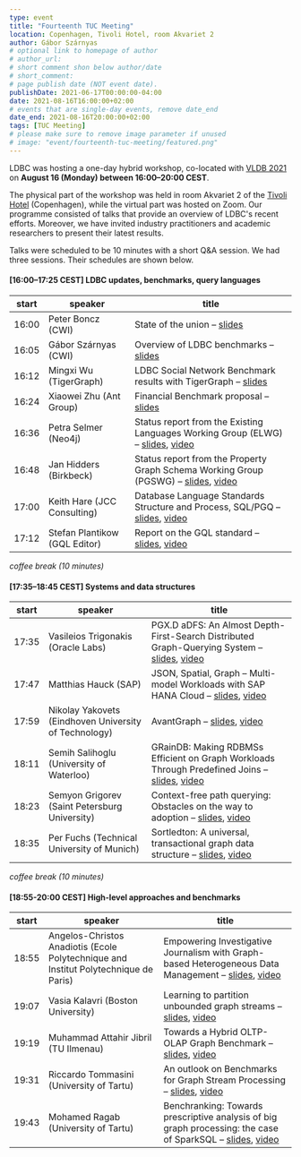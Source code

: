 ```yaml
---
type: event
title: "Fourteenth TUC Meeting"
location: Copenhagen, Tivoli Hotel, room Akvariet 2
author: Gábor Szárnyas
# optional link to homepage of author
# author_url: 
# short comment shon below author/date
# short_comment:
# page publish date (NOT event date).
publishDate: 2021-06-17T00:00:00-04:00
date: 2021-08-16T16:00:00+02:00
# events that are single-day events, remove date_end
date_end: 2021-08-16T20:00:00+02:00
tags: [TUC Meeting]
# please make sure to remove image parameter if unused
# image: "event/fourteenth-tuc-meeting/featured.png"
---
```


LDBC was hosting a one-day hybrid workshop, co-located with [VLDB 2021](https://vldb.org/2021/) on **August 16 (Monday) between 16:00–20:00 CEST**.

The physical part of the workshop was held in room Akvariet 2 of the [Tivoli Hotel](https://www.tivolihotel.com/) (Copenhagen), while the virtual part was hosted on Zoom. Our programme consisted of talks that provide an overview of LDBC's recent efforts. Moreover, we have invited industry practitioners and academic researchers to present their latest results.

Talks were scheduled to be 10 minutes with a short Q&A session. We had three sessions. Their schedules are shown below.

#### [16:00–17:25 CEST] LDBC updates, benchmarks, query languages

| start | speaker | title |
|-------|---------|-------|
| 16:00 | Peter Boncz (CWI) | State of the union – [slides](attachments/peter-boncz-state-of-the-union.pdf) |
| 16:05 | Gábor Szárnyas (CWI) | Overview of LDBC benchmarks – [slides](attachments/gabor-szarnyas-ldbc-benchmarks.pdf) |
| 16:12 | Mingxi Wu (TigerGraph) | LDBC Social Network Benchmark results with TigerGraph – [slides](attachments/mingxi-wu-tigergraph-snb-preliminary-results.pdf) |
| 16:24 | Xiaowei Zhu (Ant Group) | Financial Benchmark proposal – [slides](attachments/xiaowei-zhu-financial-benchmark.pdf) |
| 16:36 | Petra Selmer (Neo4j) | Status report from the Existing Languages Working Group (ELWG) – [slides](attachments/petra-selmer-elwg.pdf), [video](https://youtu.be/I5A8VuFDhsA) |
| 16:48 | Jan Hidders (Birkbeck) | Status report from the Property Graph Schema Working Group (PGSWG) – [slides](attachments/jan-hidders-pgswg.pdf), [video](https://youtu.be/iEbVi9T-HVk) |
| 17:00 | Keith Hare (JCC Consulting) | Database Language Standards Structure and Process, SQL/PGQ – [slides](attachments/keith-hare-database-language-standards-structure-and-process-sql-pgq.pdf), [video](https://youtu.be/ZgFCuzods4g) |
| 17:12 | Stefan Plantikow (GQL Editor) | Report on the GQL standard – [slides](attachments/stefan-plantikow-gql.pdf), [video](https://youtu.be/z0pN5NwKsgc) |

_coffee break (10 minutes)_

#### [17:35–18:45 CEST] Systems and data structures

| start | speaker | title |
|-------|---------|-------|
| 17:35 | Vasileios Trigonakis (Oracle Labs) | PGX.D aDFS: An Almost Depth-First-Search Distributed Graph-Querying System  – [slides](attachments/vasileios-trigonakis-pgxd-adfs.pdf), [video](https://youtu.be/cv2ZfWRBOek) |
| 17:47 | Matthias Hauck (SAP) | JSON, Spatial, Graph – Multi-model Workloads with SAP HANA Cloud  – [slides](attachments/matthias-hauck-json-spatial-graph-sap-hana-cloud.pdf), [video](https://youtu.be/dgpMJFho6Q8) |
| 17:59 | Nikolay Yakovets (Eindhoven University of Technology) | AvantGraph  – [slides](ahttps://youtu.be/z0pN5NwKsgcttachments/nikolay-yakovets-avantgraph.pdf), [video](https://youtu.be/9M9FOycovTw) |
| 18:11 | Semih Salihoglu (University of Waterloo) | GRainDB: Making RDBMSs Efficient on Graph Workloads Through Predefined Joins  – [slides](attachments/semih-salihoglu-graindb.pdf), [video](https://youtu.be/FFK3y6vPHJs) |
| 18:23 | Semyon Grigorev (Saint Petersburg University) | Context-free path querying: Obstacles on the way to adoption  – [slides](attachments/semyon-grigorev-cfpq.pdf), [video](https://youtu.be/pha1xIpEL3I) |
| 18:35 | Per Fuchs (Technical University of Munich) | Sortledton: A universal, transactional graph data structure  – [slides](attachments/per-fuchs-sortledton.pdf), [video](https://youtu.be/33ZjsNN0hhU) |

_coffee break (10 minutes)_

#### [18:55-20:00 CEST] High-level approaches and benchmarks

| start | speaker | title |
|-------|---------|-------|
| 18:55 | Angelos-Christos Anadiotis (Ecole Polytechnique and Institut Polytechnique de Paris) | Empowering Investigative Journalism with Graph-based Heterogeneous Data Management – [slides](attachments/angelos-christos-anadiotis-investigative-journalism-graph-data-management.pdf), [video](https://youtu.be/a1VYjyec8dg) |
| 19:07 | Vasia Kalavri (Boston University) | Learning to partition unbounded graph streams – [slides](attachments/vasia-kalavri-learning-to-partition-unbounded-graph-streams.pdf), [video](https://youtu.be/PTlUABKWniA) |
| 19:19 | Muhammad Attahir Jibril (TU Ilmenau) | Towards a Hybrid OLTP-OLAP Graph Benchmark – [slides](attachments/muhammad-attahir-jibril-hybrid-oltp-olap-benchmark.pdf), [video](https://youtu.be/tMBVszTSJXc) |
| 19:31 | Riccardo Tommasini (University of Tartu) | An outlook on Benchmarks for Graph Stream Processing – [slides](attachments/riccardo-tommasini-graph-stream-processing-benchmarks.pdf), [video](https://youtu.be/HabvJvPXsLc) |
| 19:43 | Mohamed Ragab (University of Tartu) | Benchranking: Towards prescriptive analysis of big graph processing: the case of SparkSQL – [slides](attachments/mohamed-ragab-benchranking.pdf), [video](https://youtu.be/mZ8LhGUq7Wg) |
